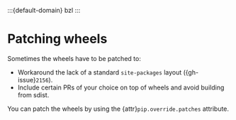 :::{default-domain} bzl
:::

# Patching wheels

Sometimes the wheels have to be patched to:
* Workaround the lack of a standard `site-packages` layout ({gh-issue}`2156`).
* Include certain PRs of your choice on top of wheels and avoid building from sdist.

You can patch the wheels by using the {attr}`pip.override.patches` attribute.
